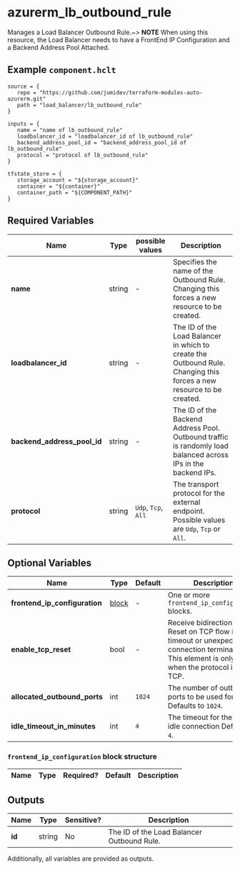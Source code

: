 # azurerm_lb_outbound_rule

Manages a Load Balancer Outbound Rule.~> **NOTE** When using this resource, the Load Balancer needs to have a FrontEnd IP Configuration and a Backend Address Pool Attached.

## Example `component.hclt`

```hcl
source = {
   repo = "https://github.com/jumidev/terraform-modules-auto-azurerm.git" 
   path = "load_balancer/lb_outbound_rule" 
}

inputs = {
   name = "name of lb_outbound_rule" 
   loadbalancer_id = "loadbalancer_id of lb_outbound_rule" 
   backend_address_pool_id = "backend_address_pool_id of lb_outbound_rule" 
   protocol = "protocol of lb_outbound_rule" 
}

tfstate_store = {
   storage_account = "${storage_account}" 
   container = "${container}" 
   container_path = "${COMPONENT_PATH}" 
}

```

## Required Variables

| Name | Type |  possible values |  Description |
| ---- | --------- |  ----------- | ----------- |
| **name** | string |  -  |  Specifies the name of the Outbound Rule. Changing this forces a new resource to be created. | 
| **loadbalancer_id** | string |  -  |  The ID of the Load Balancer in which to create the Outbound Rule. Changing this forces a new resource to be created. | 
| **backend_address_pool_id** | string |  -  |  The ID of the Backend Address Pool. Outbound traffic is randomly load balanced across IPs in the backend IPs. | 
| **protocol** | string |  `Udp`, `Tcp`, `All`  |  The transport protocol for the external endpoint. Possible values are `Udp`, `Tcp` or `All`. | 

## Optional Variables

| Name | Type |  Default  |  Description |
| ---- | --------- |  ----------- | ----------- |
| **frontend_ip_configuration** | [block](#frontend_ip_configuration-block-structure) |  -  |  One or more `frontend_ip_configuration` blocks. | 
| **enable_tcp_reset** | bool |  -  |  Receive bidirectional TCP Reset on TCP flow idle timeout or unexpected connection termination. This element is only used when the protocol is set to TCP. | 
| **allocated_outbound_ports** | int |  `1024`  |  The number of outbound ports to be used for NAT. Defaults to `1024`. | 
| **idle_timeout_in_minutes** | int |  `4`  |  The timeout for the TCP idle connection Defaults to `4`. | 

### `frontend_ip_configuration` block structure

| Name | Type | Required? | Default | Description |
| ---- | ---- | --------- | ------- | ----------- |



## Outputs

| Name | Type | Sensitive? | Description |
| ---- | ---- | --------- | --------- |
| **id** | string | No  | The ID of the Load Balancer Outbound Rule. | 

Additionally, all variables are provided as outputs.
